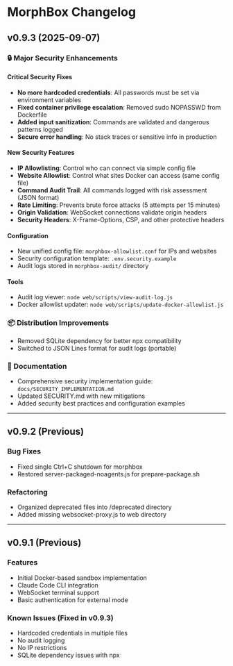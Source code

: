 # MorphBox Changelog

## v0.9.3 (2025-09-07)

### 🔒 Major Security Enhancements

#### Critical Security Fixes
- **No more hardcoded credentials**: All passwords must be set via environment variables
- **Fixed container privilege escalation**: Removed sudo NOPASSWD from Dockerfile
- **Added input sanitization**: Commands are validated and dangerous patterns logged
- **Secure error handling**: No stack traces or sensitive info in production

#### New Security Features
- **IP Allowlisting**: Control who can connect via simple config file
- **Website Allowlist**: Control what sites Docker can access (same config file)
- **Command Audit Trail**: All commands logged with risk assessment (JSON format)
- **Rate Limiting**: Prevents brute force attacks (5 attempts per 15 minutes)
- **Origin Validation**: WebSocket connections validate origin headers
- **Security Headers**: X-Frame-Options, CSP, and other protective headers

#### Configuration
- New unified config file: `morphbox-allowlist.conf` for IPs and websites
- Security configuration template: `.env.security.example`
- Audit logs stored in `morphbox-audit/` directory

#### Tools
- Audit log viewer: `node web/scripts/view-audit-log.js`
- Docker allowlist updater: `node web/scripts/update-docker-allowlist.js`

### 📦 Distribution Improvements
- Removed SQLite dependency for better npx compatibility
- Switched to JSON Lines format for audit logs (portable)

### 📝 Documentation
- Comprehensive security implementation guide: `docs/SECURITY_IMPLEMENTATION.md`
- Updated SECURITY.md with new mitigations
- Added security best practices and configuration examples

---

## v0.9.2 (Previous)

### Bug Fixes
- Fixed single Ctrl+C shutdown for morphbox
- Restored server-packaged-noagents.js for prepare-package.sh

### Refactoring
- Organized deprecated files into /deprecated directory
- Added missing websocket-proxy.js to web directory

---

## v0.9.1 (Previous)

### Features
- Initial Docker-based sandbox implementation
- Claude Code CLI integration
- WebSocket terminal support
- Basic authentication for external mode

### Known Issues (Fixed in v0.9.3)
- Hardcoded credentials in multiple files
- No audit logging
- No IP restrictions
- SQLite dependency issues with npx